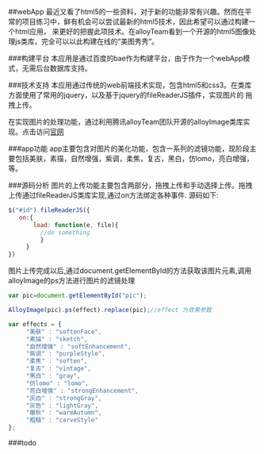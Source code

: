 ##webApp
最近又看了html5的一些资料，对于新的功能非常有兴趣。然而在平常的项目练习中，鲜有机会可以尝试最新的html5技术，因此希望可以通过构建一个html应用，
来更好的把握此项技术。在alloyTeam看到一个开源的html5图像处理js类库，完全可以以此构建在线的“美图秀秀”。

###构建平台
本应用是通过百度的bae作为构建平台，由于作为一个webApp模式，无需后台数据库支持。

###技术支持
本应用通过传统的web前端技术实现，包含html5和css3。在类库方面使用了常用的jquery，以及基于jquery的fileReaderJS插件，实现图片的
拖拽上传。

在实现图片的处理功能，通过利用腾讯alloyTeam团队开源的alloyImage类库实现。点击访问[官网](http://alloyteam.github.com/AlloyPhoto/)

###app功能
app主要包含对图片的美化功能，包含一系列的滤镜功能，现阶段主要包括美肤，素描，自然增强，紫调，柔焦，复古，黑白，仿lomo，亮白增强，
等。

###源码分析
图片的上传功能主要包含两部分，拖拽上传和手动选择上传。拖拽上传通过fileReaderJS类库实现,通过on方法绑定各种事件.
源码如下:
```js
$("#id").fileReaderJS({
   on:{
       load: function(e, file){
         //do something
         }
     }
})
```
图片上传完成以后,通过document.getElementById的方法获取该图片元素,调用alloyImage的ps方法进行图片的滤镜处理
```js
var pic=document.getElementById("pic");

AlloyImage(pic).ps(effect).replace(pic);//effect 为效果参数

var effects = {
     "美肤" : "softenFace",
     "素描" : "sketch",
     "自然增强" : "softEnhancement",
     "紫调" : "purpleStyle",
     "柔焦" : "soften",
     "复古" : "vintage",
     "黑白" : "gray",
     "仿lomo" : "lomo",
     "亮白增强" : "strongEnhancement",
     "灰白" : "strongGray",
     "灰色" : "lightGray",
     "暖秋" : "warmAutumn",
     "粗糙" : "carveStyle"
};
```

###todo



